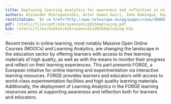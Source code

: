 ```yaml
---
title: Deploying learning analytics for awareness and reflection in online scientific experimentation
authors: Alexander Mikroyannidis, Aitor Gomez-Goiri, John Domingue, Daan Pareit, Jono Vanhie-Van Gerwen, Johann M. Marquez-Barja
restCitation: 'In <a href="http://www.teleurope.eu/pg/pages/view/389887/">5th Workshop on Awareness and Reflection in Technology Enhanced Learning (ARTEL)</a> colocated with <a href="http://ectel2015.httc.de/index.php?id=704">10th European Conference on Technology Enhanced Learning: Design for Teaching and Learning in a Networked World (EC-TEL 2015)</a>, 15 September 2015, Toledo, Spain.'
pdf: /static/files/pdf/mikroyannidis2015deploying.pdf
bib: /static/files/bibtex/mikroyannidis2015deploying.bib
---
```


Recent trends in online learning, most notably Massive Open Online Courses (MOOCs) and Learning Analytics, are changing the landscape in the education sector by offering learners with access to free learning materials of high quality, as well as with the means to monitor their progress and reflect on their learning experiences.
This part presents FORGE, a European initiative for online learning and experimentation via interactive learning resources.
FORGE provides learners and educators with access to world-class experimentation facilities and high quality learning materials.
Additionally, the deployment of Learning Analytics in the FORGE learning resources aims at supporting awareness and reflection both for learners and educators.
